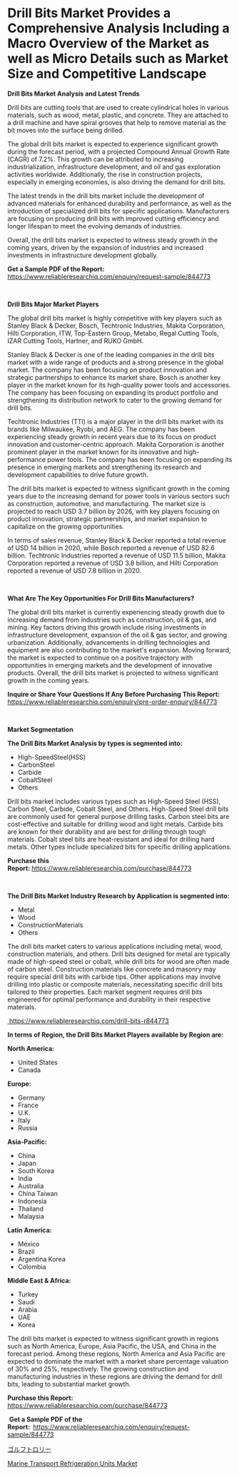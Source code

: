 <p><h1>Drill Bits Market Provides a Comprehensive Analysis Including a Macro Overview of the Market as well as Micro Details such as Market Size and Competitive Landscape</h1></p><p><strong>Drill Bits Market Analysis and Latest Trends</strong></p>
<p><p>Drill bits are cutting tools that are used to create cylindrical holes in various materials, such as wood, metal, plastic, and concrete. They are attached to a drill machine and have spiral grooves that help to remove material as the bit moves into the surface being drilled.</p><p>The global drill bits market is expected to experience significant growth during the forecast period, with a projected Compound Annual Growth Rate (CAGR) of 7.2%. This growth can be attributed to increasing industrialization, infrastructure development, and oil and gas exploration activities worldwide. Additionally, the rise in construction projects, especially in emerging economies, is also driving the demand for drill bits.</p><p>The latest trends in the drill bits market include the development of advanced materials for enhanced durability and performance, as well as the introduction of specialized drill bits for specific applications. Manufacturers are focusing on producing drill bits with improved cutting efficiency and longer lifespan to meet the evolving demands of industries.</p><p>Overall, the drill bits market is expected to witness steady growth in the coming years, driven by the expansion of industries and increased investments in infrastructure development globally.</p></p>
<p><strong>Get a Sample PDF of the Report:&nbsp;</strong> <a href="https://www.reliableresearchiq.com/enquiry/request-sample/844773">https://www.reliableresearchiq.com/enquiry/request-sample/844773</a></p>
<p>&nbsp;</p>
<p><strong>Drill Bits Major Market Players</strong></p>
<p><p>The global drill bits market is highly competitive with key players such as Stanley Black & Decker, Bosch, Techtronic Industries, Makita Corporation, Hilti Corporation, ITW, Top-Eastern Group, Metabo, Regal Cutting Tools, IZAR Cutting Tools, Hartner, and RUKO GmbH. </p><p>Stanley Black & Decker is one of the leading companies in the drill bits market with a wide range of products and a strong presence in the global market. The company has been focusing on product innovation and strategic partnerships to enhance its market share. Bosch is another key player in the market known for its high-quality power tools and accessories. The company has been focusing on expanding its product portfolio and strengthening its distribution network to cater to the growing demand for drill bits.</p><p>Techtronic Industries (TTI) is a major player in the drill bits market with its brands like Milwaukee, Ryobi, and AEG. The company has been experiencing steady growth in recent years due to its focus on product innovation and customer-centric approach. Makita Corporation is another prominent player in the market known for its innovative and high-performance power tools. The company has been focusing on expanding its presence in emerging markets and strengthening its research and development capabilities to drive future growth.</p><p>The drill bits market is expected to witness significant growth in the coming years due to the increasing demand for power tools in various sectors such as construction, automotive, and manufacturing. The market size is projected to reach USD 3.7 billion by 2026, with key players focusing on product innovation, strategic partnerships, and market expansion to capitalize on the growing opportunities.</p><p>In terms of sales revenue, Stanley Black & Decker reported a total revenue of USD 14 billion in 2020, while Bosch reported a revenue of USD 82.6 billion. Techtronic Industries reported a revenue of USD 11.5 billion, Makita Corporation reported a revenue of USD 3.8 billion, and Hilti Corporation reported a revenue of USD 7.8 billion in 2020.</p></p>
<p>&nbsp;</p>
<p><strong>What Are The Key Opportunities For Drill Bits Manufacturers?</strong></p>
<p><p>The global drill bits market is currently experiencing steady growth due to increasing demand from industries such as construction, oil & gas, and mining. Key factors driving this growth include rising investments in infrastructure development, expansion of the oil & gas sector, and growing urbanization. Additionally, advancements in drilling technologies and equipment are also contributing to the market's expansion. Moving forward, the market is expected to continue on a positive trajectory with opportunities in emerging markets and the development of innovative products. Overall, the drill bits market is projected to witness significant growth in the coming years.</p></p>
<p><strong>Inquire or Share Your Questions If Any Before Purchasing This Report:</strong> <a href="https://www.reliableresearchiq.com/enquiry/pre-order-enquiry/844773">https://www.reliableresearchiq.com/enquiry/pre-order-enquiry/844773</a></p>
<p>&nbsp;</p>
<p><strong>Market Segmentation</strong></p>
<p><strong>The Drill Bits Market Analysis by types is segmented into:</strong></p>
<p><ul><li>High-SpeedSteel(HSS)</li><li>CarbonSteel</li><li>Carbide</li><li>CobaltSteel</li><li>Others</li></ul></p>
<p><p>Drill bits market includes various types such as High-Speed Steel (HSS), Carbon Steel, Carbide, Cobalt Steel, and Others. High-Speed Steel drill bits are commonly used for general purpose drilling tasks. Carbon steel bits are cost-effective and suitable for drilling wood and light metals. Carbide bits are known for their durability and are best for drilling through tough materials. Cobalt steel bits are heat-resistant and ideal for drilling hard metals. Other types include specialized bits for specific drilling applications.</p></p>
<p><strong>Purchase this Report:&nbsp;</strong><a href="https://www.reliableresearchiq.com/purchase/844773">https://www.reliableresearchiq.com/purchase/844773</a></p>
<p>&nbsp;</p>
<p><strong>The Drill Bits Market Industry Research by Application is segmented into:</strong></p>
<p><ul><li>Metal</li><li>Wood</li><li>ConstructionMaterials</li><li>Others</li></ul></p>
<p><p>The drill bits market caters to various applications including metal, wood, construction materials, and others. Drill bits designed for metal are typically made of high-speed steel or cobalt, while drill bits for wood are often made of carbon steel. Construction materials like concrete and masonry may require special drill bits with carbide tips. Other applications may involve drilling into plastic or composite materials, necessitating specific drill bits tailored to their properties. Each market segment requires drill bits engineered for optimal performance and durability in their respective materials.</p></p>
<p><a href="https://www.reliableresearchiq.com/drill-bits-r844773">&nbsp;https://www.reliableresearchiq.com/drill-bits-r844773</a></p>
<p><strong>In terms of Region, the Drill Bits Market Players available by Region are:</strong></p>
<p>
    <p> <strong> North America: </strong>
        <ul>
            <li>United States</li>
            <li>Canada</li>
        </ul>
        </p> 
    <p> <strong> Europe: </strong>
        <ul>
            <li>Germany</li>
            <li>France</li>
            <li>U.K.</li>
            <li>Italy</li>
            <li>Russia</li>
        </ul>
        </p> 
    <p> <strong> Asia-Pacific: </strong>
        <ul>
            <li>China</li>
            <li>Japan</li>
            <li>South Korea</li>
            <li>India</li>
            <li>Australia</li>
            <li>China Taiwan</li>
            <li>Indonesia</li>
            <li>Thailand</li>
            <li>Malaysia</li>
        </ul>
        </p> 
    <p> <strong> Latin America: </strong>
        <ul>
            <li>Mexico</li>
            <li>Brazil</li>
            <li>Argentina Korea</li>
            <li>Colombia</li>
        </ul>
        </p> 
    <p> <strong> Middle East & Africa: </strong>
        <ul>
            <li>Turkey</li>
            <li>Saudi</li>
            <li>Arabia</li>
            <li>UAE</li>
            <li>Korea</li>
        </ul>
    </p>
    </p>
<p><p>The drill bits market is expected to witness significant growth in regions such as North America, Europe, Asia Pacific, the USA, and China in the forecast period. Among these regions, North America and Asia Pacific are expected to dominate the market with a market share percentage valuation of 30% and 25%, respectively. The growing construction and manufacturing industries in these regions are driving the demand for drill bits, leading to substantial market growth.</p></p>
<p><strong>Purchase this Report: </strong><a href="https://www.reliableresearchiq.com/purchase/844773">https://www.reliableresearchiq.com/purchase/844773</a></p>
<p>&nbsp;<strong>Get a Sample PDF of the Report:&nbsp;&nbsp;</strong><a href="https://www.reliableresearchiq.com/enquiry/request-sample/844773">https://www.reliableresearchiq.com/enquiry/request-sample/844773</a></p>
<p><strong></strong></p>
<p><p><a href="https://github.com/nemesis2824/Market-Research-Report-List-3/blob/main/844696834329.md">ゴルフトロリー</a></p><p><a href="https://issuu.com/reportprime-2/docs/marine-transport-refrigeration-units-market-size-2">Marine Transport Refrigeration Units Market</a></p></p>